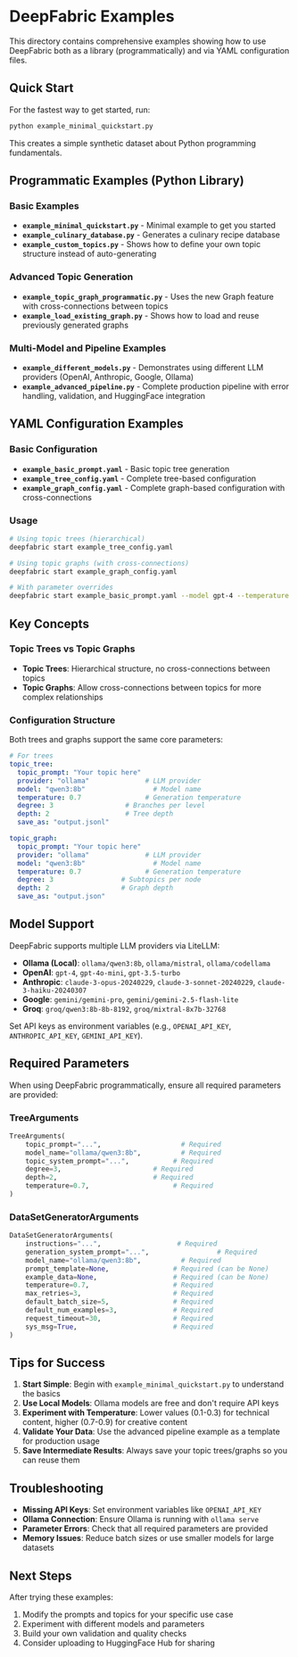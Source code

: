 # DeepFabric Examples

This directory contains comprehensive examples showing how to use DeepFabric both as a library (programmatically) and via YAML configuration files.

## Quick Start

For the fastest way to get started, run:

```bash
python example_minimal_quickstart.py
```

This creates a simple synthetic dataset about Python programming fundamentals.

## Programmatic Examples (Python Library)

### Basic Examples

- **`example_minimal_quickstart.py`** - Minimal example to get you started
- **`example_culinary_database.py`** - Generates a culinary recipe database
- **`example_custom_topics.py`** - Shows how to define your own topic structure instead of auto-generating

### Advanced Topic Generation

- **`example_topic_graph_programmatic.py`** - Uses the new Graph feature with cross-connections between topics
- **`example_load_existing_graph.py`** - Shows how to load and reuse previously generated graphs

### Multi-Model and Pipeline Examples

- **`example_different_models.py`** - Demonstrates using different LLM providers (OpenAI, Anthropic, Google, Ollama)
- **`example_advanced_pipeline.py`** - Complete production pipeline with error handling, validation, and HuggingFace integration

## YAML Configuration Examples

### Basic Configuration

- **`example_basic_prompt.yaml`** - Basic topic tree generation
- **`example_tree_config.yaml`** - Complete tree-based configuration
- **`example_graph_config.yaml`** - Complete graph-based configuration with cross-connections

### Usage

```bash
# Using topic trees (hierarchical)
deepfabric start example_tree_config.yaml

# Using topic graphs (with cross-connections)  
deepfabric start example_graph_config.yaml

# With parameter overrides
deepfabric start example_basic_prompt.yaml --model gpt-4 --temperature 0.8
```

## Key Concepts

### Topic Trees vs Topic Graphs

- **Topic Trees**: Hierarchical structure, no cross-connections between topics
- **Topic Graphs**: Allow cross-connections between topics for more complex relationships

### Configuration Structure

Both trees and graphs support the same core parameters:

```yaml
# For trees
topic_tree:
  topic_prompt: "Your topic here"
  provider: "ollama"              # LLM provider
  model: "qwen3:8b"                 # Model name
  temperature: 0.7                # Generation temperature
  degree: 3                  # Branches per level
  depth: 2                   # Tree depth
  save_as: "output.jsonl"

topic_graph:
  topic_prompt: "Your topic here"
  provider: "ollama"              # LLM provider
  model: "qwen3:8b"                 # Model name
  temperature: 0.7                # Generation temperature
  degree: 3                 # Subtopics per node
  depth: 2                  # Graph depth
  save_as: "output.json"
```

## Model Support

DeepFabric supports multiple LLM providers via LiteLLM:

- **Ollama (Local)**: `ollama/qwen3:8b`, `ollama/mistral`, `ollama/codellama`
- **OpenAI**: `gpt-4`, `gpt-4o-mini`, `gpt-3.5-turbo`
- **Anthropic**: `claude-3-opus-20240229`, `claude-3-sonnet-20240229`, `claude-3-haiku-20240307`
- **Google**: `gemini/gemini-pro`, `gemini/gemini-2.5-flash-lite`
- **Groq**: `groq/qwen3:8b-8b-8192`, `groq/mixtral-8x7b-32768`

Set API keys as environment variables (e.g., `OPENAI_API_KEY`, `ANTHROPIC_API_KEY`, `GEMINI_API_KEY`).

## Required Parameters

When using DeepFabric programmatically, ensure all required parameters are provided:

### TreeArguments
```python
TreeArguments(
    topic_prompt="...",                    # Required
    model_name="ollama/qwen3:8b",          # Required
    topic_system_prompt="...",           # Required
    degree=3,                       # Required
    depth=2,                        # Required
    temperature=0.7,                     # Required
)
```

### DataSetGeneratorArguments
```python
DataSetGeneratorArguments(
    instructions="...",                   # Required
    generation_system_prompt="...",                 # Required
    model_name="ollama/qwen3:8b",          # Required
    prompt_template=None,                # Required (can be None)
    example_data=None,                   # Required (can be None)
    temperature=0.7,                     # Required
    max_retries=3,                       # Required
    default_batch_size=5,                # Required
    default_num_examples=3,              # Required
    request_timeout=30,                  # Required
    sys_msg=True,                        # Required
)
```

## Tips for Success

1. **Start Simple**: Begin with `example_minimal_quickstart.py` to understand the basics
2. **Use Local Models**: Ollama models are free and don't require API keys
3. **Experiment with Temperature**: Lower values (0.1-0.3) for technical content, higher (0.7-0.9) for creative content
4. **Validate Your Data**: Use the advanced pipeline example as a template for production usage
5. **Save Intermediate Results**: Always save your topic trees/graphs so you can reuse them

## Troubleshooting

- **Missing API Keys**: Set environment variables like `OPENAI_API_KEY`
- **Ollama Connection**: Ensure Ollama is running with `ollama serve`
- **Parameter Errors**: Check that all required parameters are provided
- **Memory Issues**: Reduce batch sizes or use smaller models for large datasets

## Next Steps

After trying these examples:

1. Modify the prompts and topics for your specific use case
2. Experiment with different models and parameters
3. Build your own validation and quality checks
4. Consider uploading to HuggingFace Hub for sharing